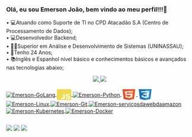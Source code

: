 ###  Olá, eu sou Emerson João, bem vindo ao meu perfil!!!👋
• 💻Atuando como Suporte de TI no CPD Atacadão S.A (Centro de Processamento de Dados);
<br>
• 💻Desenvolvedor Backend;
<br>
• 👨‍🎓Superior em Análise e Desenvolvimento de Sistemas (UNINASSAU);
<br>
• 🎉Tenho 24 Anos;
<br>
• 📚Inglês e Espanhol nível básico e conhecimentos básicos e avançados nas tecnologias abaixo;
<br>
<div align="center">
  <a href="https://github.com/Emerson2k22">
  <img height="180em" src="https://github-readme-stats.vercel.app/api?username=Emerson2k22&show_icons=true&theme=highcontrast&include_all_commits=true&count_private=true"/>
  <img height="180em" src="https://github-readme-stats.vercel.app/api/top-langs/?username=Emerson2k22&layout=compact&langs_count=7&theme=tokyonight"/>
</div>
<div style="display: inline_block"><br>
  <img align="center" alt="Emerson-GoLang" height="30" width=" 40" src="https://cdn.jsdelivr.net/gh/devicons/devicon@latest/icons/go/go-original.svg">
  <img align="center" alt="Emerson-Js" height="30" width="40" src="https://raw.githubusercontent.com/devicons/devicon/master/icons/javascript/javascript-plain.svg">
  <img align="center" alt="Emerson-Python" height="30" width=" 40" src="https://cdn.jsdelivr.net/gh/devicons/devicon@latest/icons/python/python-original.svg">
  <img align="center" alt="Emerson-HTML" height="30" width="40" src="https://raw.githubusercontent.com/devicons/devicon/master/icons/html5/html5-original.svg">
  <img align="center" alt="Emerson-CSS" height="30" width="40" src="https://raw.githubusercontent.com/devicons/devicon/master/icons/css3/css3-original.svg">
  <img align="center" alt="Emerson-Linux" height="30" width=" 40" src="https://cdn.jsdelivr.net/gh/devicons/devicon/icons/linux/linux-original.svg">
  <img align="center" alt="Emerson-Git" height="30" width=" 40" src="https://cdn.jsdelivr.net/gh/devicons/devicon/icons/git/git-original.svg">
  <img align="center" alt="Emerson-serviçosdawebdaamazon" height="30" width=" 40" src="https://cdn.jsdelivr.net/gh/devicons/devicon@latest/icons/threedsmax/threedsmax-original.svg">
  <img align="center" alt="Emerson-Kubernetes" height="30" width=" 40" src="https://cdn.jsdelivr.net/gh/devicons/devicon@latest/icons/kubernetes/kubernetes-original.svg">
  <img align="center" alt="Emerson-Docker" height="30" width=" 40" src="https://cdn.jsdelivr.net/gh/devicons/devicon@latest/icons/docker/docker-original.svg">
</div>
  
  ##
  <div> 
  <a href="https://www.instagram.com/emerson_joaoo/" target="_blank"><img src="https://img.shields.io/badge/-Instagram-%23E4405F?style=for-the-badge&logo=instagram&logoColor=white" target="_blank"></a>
  <a href = "mailto:emersonjoao0800@gmail.com"><img src="https://img.shields.io/badge/-Gmail-%23333?style=for-the-badge&logo=gmail&logoColor=white" target="_blank"></a>
  <a href="https://www.linkedin.com/in/emerson-jo%C3%A3o-da-silva-344632243/" target="_blank"><img src="https://img.shields.io/badge/-LinkedIn-%230077B5?style=for-the-badge&logo=linkedin&logoColor=white" target="_blank"></a> 
 
</div>
